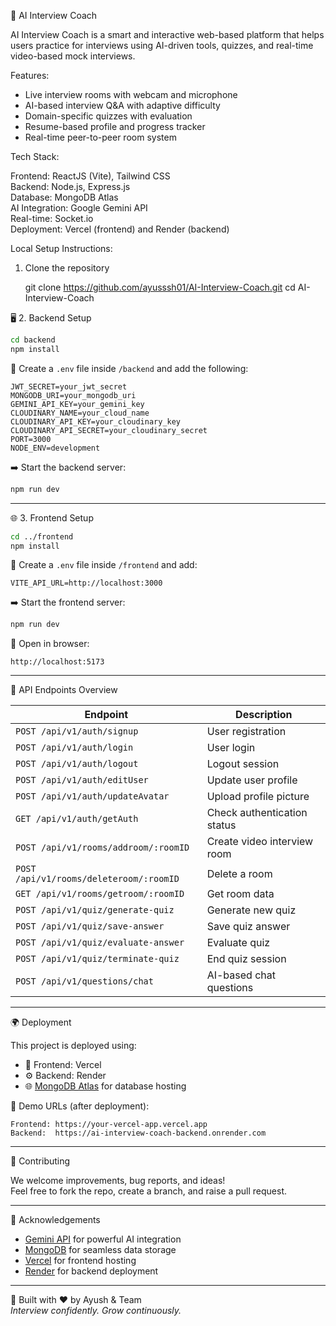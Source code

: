 🤖 AI Interview Coach

AI Interview Coach is a smart and interactive web-based platform that helps users practice for interviews using AI-driven tools, quizzes, and real-time video-based mock interviews.

Features:

- Live interview rooms with webcam and microphone
- AI-based interview Q&A with adaptive difficulty
- Domain-specific quizzes with evaluation
- Resume-based profile and progress tracker
- Real-time peer-to-peer room system

Tech Stack:

Frontend: ReactJS (Vite), Tailwind CSS  
Backend: Node.js, Express.js  
Database: MongoDB Atlas  
AI Integration: Google Gemini API  
Real-time: Socket.io  
Deployment: Vercel (frontend) and Render (backend)

Local Setup Instructions:

1. Clone the repository

   git clone https://github.com/ayusssh01/AI-Interview-Coach.git
   cd AI-Interview-Coach

 🖥️ 2. Backend Setup

```bash
cd backend
npm install
```

🔐 Create a `.env` file inside `/backend` and add the following:

```env
JWT_SECRET=your_jwt_secret
MONGODB_URI=your_mongodb_uri
GEMINI_API_KEY=your_gemini_key
CLOUDINARY_NAME=your_cloud_name
CLOUDINARY_API_KEY=your_cloudinary_key
CLOUDINARY_API_SECRET=your_cloudinary_secret
PORT=3000
NODE_ENV=development
```

➡️ Start the backend server:

```bash
npm run dev
```

---

🌐 3. Frontend Setup

```bash
cd ../frontend
npm install
```

🔐 Create a `.env` file inside `/frontend` and add:

```env
VITE_API_URL=http://localhost:3000
```

➡️ Start the frontend server:

```bash
npm run dev
```

🔗 Open in browser:
```
http://localhost:5173
```

---

📡 API Endpoints Overview

| Endpoint                                | Description                      |
|----------------------------------------|----------------------------------|
| `POST /api/v1/auth/signup`             | User registration                |
| `POST /api/v1/auth/login`              | User login                       |
| `POST /api/v1/auth/logout`             | Logout session                   |
| `POST /api/v1/auth/editUser`           | Update user profile              |
| `POST /api/v1/auth/updateAvatar`       | Upload profile picture           |
| `GET /api/v1/auth/getAuth`             | Check authentication status      |
| `POST /api/v1/rooms/addroom/:roomID`   | Create video interview room      |
| `POST /api/v1/rooms/deleteroom/:roomID`| Delete a room                    |
| `GET /api/v1/rooms/getroom/:roomID`    | Get room data                    |
| `POST /api/v1/quiz/generate-quiz`      | Generate new quiz                |
| `POST /api/v1/quiz/save-answer`        | Save quiz answer                 |
| `POST /api/v1/quiz/evaluate-answer`    | Evaluate quiz                    |
| `POST /api/v1/quiz/terminate-quiz`     | End quiz session                 |
| `POST /api/v1/questions/chat`          | AI-based chat questions          |

---

🌍 Deployment

This project is deployed using:

- 🚀 Frontend: Vercel  
- ⚙️ Backend: Render  
- 🌐 [MongoDB Atlas](https://www.mongodb.com/cloud/atlas) for database hosting

🔗 Demo URLs (after deployment):

```text
Frontend: https://your-vercel-app.vercel.app
Backend:  https://ai-interview-coach-backend.onrender.com
```

---

🤝 Contributing

We welcome improvements, bug reports, and ideas!  
Feel free to fork the repo, create a branch, and raise a pull request.

---

🙏 Acknowledgements

- [Gemini API](https://ai.google.dev) for powerful AI integration
- [MongoDB](https://www.mongodb.com/) for seamless data storage
- [Vercel](https://vercel.com/) for frontend hosting
- [Render](https://render.com/) for backend deployment

---

💼 Built with ❤️ by Ayush & Team  
_Interview confidently. Grow continuously._
